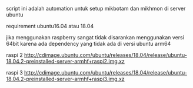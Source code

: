 script ini adalah automation untuk setup mikbotam dan mikhmon di server ubuntu

requirement
ubuntu16.04 atau 18.04

jika menggunakan raspberry sangat tidak disarankan menggunakan versi 64bit karena ada dependency yang tidak ada di versi ubuntu arm64

raspi 2
http://cdimage.ubuntu.com/ubuntu/releases/18.04/release/ubuntu-18.04.2-preinstalled-server-armhf+raspi2.img.xz

raspi 3
http://cdimage.ubuntu.com/ubuntu/releases/18.04/release/ubuntu-18.04.2-preinstalled-server-armhf+raspi3.img.xz
